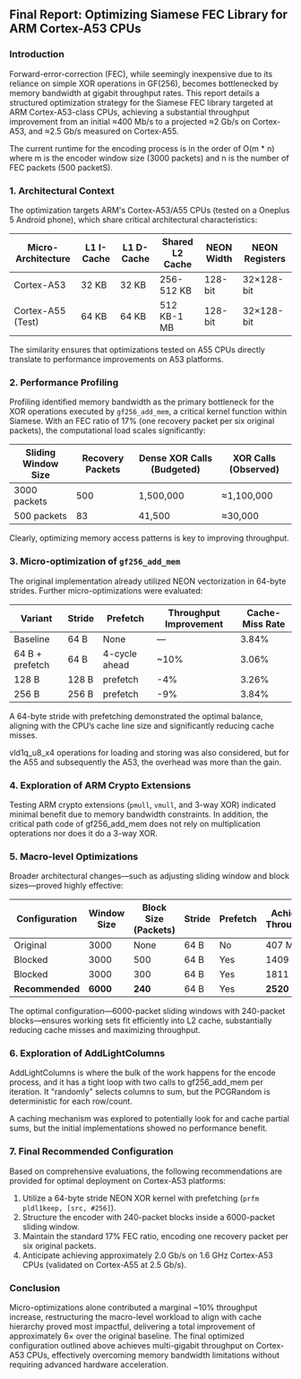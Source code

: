 ## Final Report: Optimizing Siamese FEC Library for ARM Cortex-A53 CPUs

### Introduction
Forward-error-correction (FEC), while seemingly inexpensive due to its reliance on simple XOR operations in GF(256), becomes bottlenecked by memory bandwidth at gigabit throughput rates. This report details a structured optimization strategy for the Siamese FEC library targeted at ARM Cortex-A53-class CPUs, achieving a substantial throughput improvement from an initial ≈400 Mb/s to a projected ≈2 Gb/s on Cortex-A53, and ≈2.5 Gb/s measured on Cortex-A55.

The current runtime for the encoding process is in the order of O(m * n) where m is the encoder window size (3000 packets) and n is the number of FEC packets (500 packetS).

### 1. Architectural Context
The optimization targets ARM's Cortex-A53/A55 CPUs (tested on a Oneplus 5 Android phone), which share critical architectural characteristics:

| Micro-Architecture | L1 I-Cache | L1 D-Cache | Shared L2 Cache | NEON Width | NEON Registers |
|--------------------|------------|------------|-----------------|------------|----------------|
| Cortex-A53         | 32 KB      | 32 KB      | 256-512 KB      | 128-bit    | 32×128-bit     |
| Cortex-A55 (Test)  | 64 KB      | 64 KB      | 512 KB-1 MB     | 128-bit    | 32×128-bit     |

The similarity ensures that optimizations tested on A55 CPUs directly translate to performance improvements on A53 platforms.

### 2. Performance Profiling
Profiling identified memory bandwidth as the primary bottleneck for the XOR operations executed by `gf256_add_mem`, a critical kernel function within Siamese. With an FEC ratio of 17% (one recovery packet per six original packets), the computational load scales significantly:

| Sliding Window Size | Recovery Packets | Dense XOR Calls (Budgeted) | XOR Calls (Observed) |
|---------------------|------------------|----------------------------|----------------------|
| 3000 packets        | 500              | 1,500,000                  | ≈1,100,000           |
| 500 packets         | 83               | 41,500                     | ≈30,000              |

Clearly, optimizing memory access patterns is key to improving throughput.

### 3. Micro-optimization of `gf256_add_mem`
The original implementation already utilized NEON vectorization in 64-byte strides. Further micro-optimizations were evaluated:

| Variant            | Stride | Prefetch        | Throughput Improvement | Cache-Miss Rate |
|--------------------|--------|-----------------|------------------------|-----------------|
| Baseline           | 64 B   | None            | —                      | 3.84%           |
| 64 B + prefetch    | 64 B   | 4-cycle ahead   | ~10%                   | 3.06%           |
| 128 B              | 128 B  | prefetch        | -4%                    | 3.26%           |
| 256 B              | 256 B  | prefetch        | -9%                    | 3.84%           |

A 64-byte stride with prefetching demonstrated the optimal balance, aligning with the CPU’s cache line size and significantly reducing cache misses.

vld1q_u8_x4 operations for loading and storing was also considered, but for the A55 and subsequently the A53, the overhead was more than the gain.

### 4. Exploration of ARM Crypto Extensions
Testing ARM crypto extensions (`pmull`, `vmull`, and 3-way XOR) indicated minimal benefit due to memory bandwidth constraints. In addition, the critical path code of gf256_add_mem does not rely on multiplication opterations nor does it do a 3-way XOR. 

### 5. Macro-level Optimizations
Broader architectural changes—such as adjusting sliding window and block sizes—proved highly effective:

| Configuration | Window Size | Block Size (Packets) | Stride | Prefetch | Achieved Throughput |
|---------------|-------------|----------------------|--------|----------|---------------------|
| Original      | 3000        | None                 | 64 B   | No       | 407 Mb/s            |
| Blocked       | 3000        | 500                  | 64 B   | Yes      | 1409 Mb/s           |
| Blocked       | 3000        | 300                  | 64 B   | Yes      | 1811 Mb/s           |
| **Recommended**| **6000**    | **240**              | 64 B   | Yes      | **2520 Mb/s**       |

The optimal configuration—6000-packet sliding windows with 240-packet blocks—ensures working sets fit efficiently into L2 cache, substantially reducing cache misses and maximizing throughput.

### 6. Exploration of AddLightColumns

AddLightColumns is where the bulk of the work happens for the encode process, and it has a tight loop with two calls to gf256_add_mem per iteration. It "randomly" selects columns to sum, but the PCGRandom is deterministic for each row/count. 

A caching mechanism was explored to potentially look for and cache partial sums, but the initial implementations showed no performance benefit.

### 7. Final Recommended Configuration
Based on comprehensive evaluations, the following recommendations are provided for optimal deployment on Cortex-A53 platforms:

1. Utilize a 64-byte stride NEON XOR kernel with prefetching (`prfm pldl1keep, [src, #256]`).
2. Structure the encoder with 240-packet blocks inside a 6000-packet sliding window.
3. Maintain the standard 17% FEC ratio, encoding one recovery packet per six original packets.
4. Anticipate achieving approximately 2.0 Gb/s on 1.6 GHz Cortex-A53 CPUs (validated on Cortex-A55 at 2.5 Gb/s).

### Conclusion
Micro-optimizations alone contributed a marginal ~10% throughput increase, restructuring the macro-level workload to align with cache hierarchy proved most impactful, delivering a total improvement of approximately 6× over the original baseline. The final optimized configuration outlined above achieves multi-gigabit throughput on Cortex-A53 CPUs, effectively overcoming memory bandwidth limitations without requiring advanced hardware acceleration.



